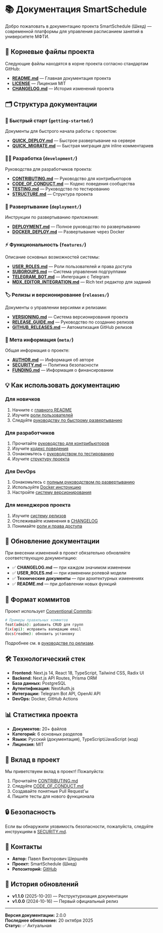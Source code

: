 # 📚 Документация SmartSchedule

Добро пожаловать в документацию проекта SmartSchedule (Шкед) — современной платформы для управления расписанием занятий в университете МФТИ.

## 📖 Корневые файлы проекта

Следующие файлы находятся в корне проекта согласно стандартам GitHub:

- [**README.md**](../readme.md) — Главная документация проекта
- [**LICENSE**](../LICENSE) — Лицензия MIT
- [**CHANGELOG.md**](../CHANGELOG.md) — История изменений проекта

## 🗂️ Структура документации

### 🚀 Быстрый старт (`getting-started/`)

Документы для быстрого начала работы с проектом:

- [**QUICK_DEPLOY.md**](getting-started/QUICK_DEPLOY.md) — Быстрое развертывание на сервере
- [**QUICK_MIGRATE.md**](getting-started/QUICK_MIGRATE.md) — Быстрая миграция для inline комментариев

### 👨‍💻 Разработка (`development/`)

Руководства для разработчиков проекта:

- [**CONTRIBUTING.md**](development/CONTRIBUTING.md) — Руководство для контрибьюторов
- [**CODE_OF_CONDUCT.md**](development/CODE_OF_CONDUCT.md) — Кодекс поведения сообщества
- [**TESTING.md**](development/TESTING.md) — Руководство по тестированию
- [**STRUCTURE.md**](development/STRUCTURE.md) — Структура проекта

### 🚢 Развертывание (`deployment/`)

Инструкции по развертыванию приложения:

- [**DEPLOYMENT.md**](deployment/DEPLOYMENT.md) — Полное руководство по развертыванию
- [**DOCKER_DEPLOY.md**](deployment/DOCKER_DEPLOY.md) — Развертывание через Docker

### ⚡ Функциональность (`features/`)

Описание основных возможностей системы:

- [**USER_ROLES.md**](features/USER_ROLES.md) — Роли пользователей и права доступа
- [**SUBGROUPS.md**](features/SUBGROUPS.md) — Система управления подгруппами
- [**TELEGRAM_BOT.md**](features/TELEGRAM_BOT.md) — Интеграция с Telegram
- [**MDX_EDITOR_INTEGRATION.md**](features/MDX_EDITOR_INTEGRATION.md) — Rich text редактор для заданий

### 🏷️ Релизы и версионирование (`releases/`)

Документы о управлении версиями и релизами:

- [**VERSIONING.md**](releases/VERSIONING.md) — Система версионирования проекта
- [**RELEASE_GUIDE.md**](releases/RELEASE_GUIDE.md) — Руководство по созданию релизов
- [**GITHUB_RELEASES.md**](releases/GITHUB_RELEASES.md) — Автоматизация GitHub релизов

### 📄 Мета информация (`meta/`)

Общая информация о проекте:

- [**AUTHOR.md**](meta/AUTHOR.md) — Информация об авторе
- [**SECURITY.md**](meta/SECURITY.md) — Политика безопасности
- [**FUNDING.md**](meta/FUNDING.md) — Информация о финансировании

## 💡 Как использовать документацию

### Для новичков
1. Начните с [главного README](../readme.md)
2. Изучите [роли пользователей](features/USER_ROLES.md)
3. Следуйте [руководству по быстрому развертыванию](getting-started/QUICK_DEPLOY.md)

### Для разработчиков
1. Прочитайте [руководство для контрибьюторов](development/CONTRIBUTING.md)
2. Изучите [кодекс поведения](development/CODE_OF_CONDUCT.md)
3. Ознакомьтесь с [руководством по тестированию](development/TESTING.md)
4. Изучите [структуру проекта](development/STRUCTURE.md)

### Для DevOps
1. Ознакомьтесь с [полным руководством по развертыванию](deployment/DEPLOYMENT.md)
2. Используйте [Docker инструкцию](deployment/DOCKER_DEPLOY.md)
3. Настройте [систему версионирования](releases/VERSIONING.md)

### Для менеджеров проекта
1. Изучите [систему релизов](releases/GITHUB_RELEASES.md)
2. Отслеживайте изменения в [CHANGELOG](../CHANGELOG.md)
3. Понимайте [роли и права доступа](features/USER_ROLES.md)

## 🔄 Обновление документации

При внесении изменений в проект обязательно обновляйте соответствующую документацию:

- ✅ **CHANGELOG.md** — при каждом значимом изменении
- ✅ **USER_ROLES.md** — при изменении ролевой модели
- ✅ **Технические документы** — при архитектурных изменениях
- ✅ **README.md** — при добавлении новых функций

## 📝 Формат коммитов

Проект использует [Conventional Commits](https://www.conventionalcommits.org/):

```bash
# Примеры правильных коммитов
feat(admin): добавить CRUD для групп
fix(api): исправить валидацию email
docs(readme): обновить установку
```

Подробнее см. в [руководстве по релизам](releases/RELEASE_GUIDE.md).

## 🛠️ Технологический стек

- **Frontend:** Next.js 14, React 18, TypeScript, Tailwind CSS, Radix UI
- **Backend:** Next.js API Routes, Prisma ORM
- **База данных:** PostgreSQL
- **Аутентификация:** NextAuth.js
- **Интеграции:** Telegram Bot API, OpenAI API
- **DevOps:** Docker, GitHub Actions

## 📊 Статистика проекта

- **Документов:** 20+ файлов
- **Категорий:** 6 основных разделов
- **Языки:** Русский (документация), TypeScript/JavaScript (код)
- **Лицензия:** MIT

## 🤝 Вклад в проект

Мы приветствуем вклад в проект! Пожалуйста:

1. Прочитайте [CONTRIBUTING.md](development/CONTRIBUTING.md)
2. Следуйте [CODE_OF_CONDUCT.md](development/CODE_OF_CONDUCT.md)
3. Создавайте понятные Pull Request'ы
4. Пишите тесты для нового функционала

## 🔒 Безопасность

Если вы обнаружили уязвимость безопасности, пожалуйста, следуйте инструкциям в [SECURITY.md](meta/SECURITY.md).

## 📧 Контакты

- **Автор:** Павел Викторович Шершнёв
- **Проект:** SmartSchedule (Шкед)
- **Репозиторий:** [GitHub](https://github.com/PvUtrix/shked)

## 📅 История обновлений

- **v1.1.0** (2025-10-20) — Реструктуризация документации
- **v1.0.0** (2024-10-16) — Первый официальный релиз

---

**Версия документации:** 2.0.0  
**Последнее обновление:** 20 октября 2025  
**Статус:** ✅ Актуальная
